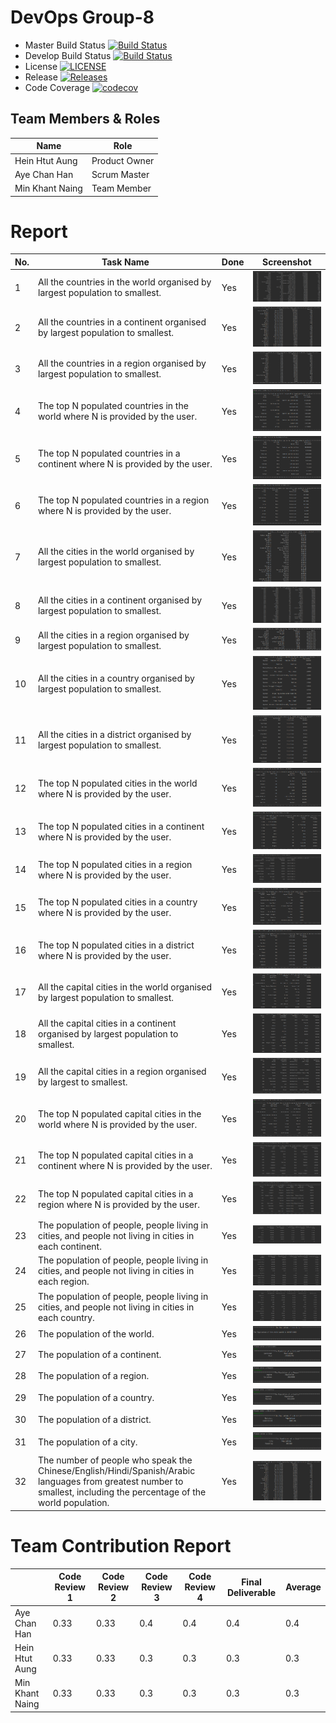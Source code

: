 # DevOps Group-8
- Master Build Status [![Build Status](https://travis-ci.org/gp-8/DevOps.svg?branch=master)](https://travis-ci.org/gp-8/DevOps)
- Develop Build Status [![Build Status](https://travis-ci.org/gp-8/DevOps.svg?branch=develop)](https://travis-ci.org/gp-8/DevOps)
- License [![LICENSE](https://img.shields.io/github/license/gp-8/DevOps.svg?style=flat-square)](https://github.com/gp-8/DevOps/blob/master/LICENSE)
- Release [![Releases](https://img.shields.io/github/release/gp-8/DevOps.svg?style=flat-square)](https://github.com/gp-8/DevOps/releases)
- Code Coverage [![codecov](https://codecov.io/gh/gp-8/DevOps/branch/master/graph/badge.svg)](https://codecov.io/gh/gp-8/DevOps)
## Team Members & Roles
| Name | Role |
| --- | --- |
| Hein Htut Aung | Product Owner |
| Aye Chan Han | Scrum Master |
| Min Khant Naing | Team Member |


# Report 
| No. | Task Name | Done | Screenshot |
| --- | --- | --- | --- |
| 1 | All the countries in the world organised by largest population to smallest. | Yes | ![](screenshot/1.png) |
| 2 | All the countries in a continent organised by largest population to smallest. | Yes | ![](screenshot/2.png) |
| 3 | All the countries in a region organised by largest population to smallest. | Yes | ![](screenshot/3.png) |
| 4 | The top N populated countries in the world where N is provided by the user. | Yes | ![](screenshot/4.png) |
| 5 | The top N populated countries in a continent where N is provided by the user. | Yes | ![](screenshot/5.png) |
| 6 | The top N populated countries in a region where N is provided by the user. | Yes | ![](screenshot/6.png) |
| 7 | All the cities in the world organised by largest population to smallest. | Yes | ![](screenshot/7.png) |
| 8 | All the cities in a continent organised by largest population to smallest. | Yes | ![](screenshot/8.png) |
| 9 | All the cities in a region organised by largest population to smallest. | Yes | ![](screenshot/9.png) |
| 10 | All the cities in a country organised by largest population to smallest. | Yes | ![](screenshot/10.png) |
| 11 | All the cities in a district organised by largest population to smallest. | Yes | ![](screenshot/11.png) |
| 12 | The top N populated cities in the world where N is provided by the user. | Yes | ![](screenshot/12.png) |
| 13 | The top N populated cities in a continent where N is provided by the user. | Yes | ![](screenshot/13.png) |
| 14 | The top N populated cities in a region where N is provided by the user. | Yes | ![](screenshot/14.png) |
| 15 | The top N populated cities in a country where N is provided by the user. | Yes | ![](screenshot/15.png) |
| 16 | The top N populated cities in a district where N is provided by the user. | Yes | ![](screenshot/16.png) |
| 17 | All the capital cities in the world organised by largest population to smallest. | Yes | ![](screenshot/17.png) |
| 18 | All the capital cities in a continent organised by largest population to smallest. | Yes | ![](screenshot/18.png) |
| 19 | All the capital cities in a region organised by largest to smallest. | Yes | ![](screenshot/19.png) |
| 20 | The top N populated capital cities in the world where N is provided by the user. | Yes | ![](screenshot/20.png) |
| 21 | The top N populated capital cities in a continent where N is provided by the user. | Yes | ![](screenshot/21.png) |
| 22 | The top N populated capital cities in a region where N is provided by the user. | Yes | ![](screenshot/22.png) |
| 23 | The population of people, people living in cities, and people not living in cities in each continent. | Yes | ![](screenshot/23.png) |
| 24 | The population of people, people living in cities, and people not living in cities in each region. | Yes | ![](screenshot/24.png) |
| 25 | The population of people, people living in cities, and people not living in cities in each country. | Yes | ![](screenshot/25.png) |
| 26 | The population of the world. | Yes | ![](screenshot/26.png) |
| 27 | The population of a continent. | Yes | ![](screenshot/27.png) |
| 28 | The population of a region. | Yes | ![](screenshot/28.png) |
| 29 | The population of a country. | Yes | ![](screenshot/29.png) |
| 30 | The population of a district. | Yes | ![](screenshot/30.png) |
| 31 | The population of a city. | Yes | ![](screenshot/31.png) |
| 32 | The number of people who speak the Chinese/English/Hindi/Spanish/Arabic languages from greatest number to smallest, including the percentage of the world population. | Yes | ![](screenshot/2.png) |


# Team Contribution Report 
|      | Code Review 1 | Code Review 2 | Code Review 3 | Code Review 4 | Final Deliverable | Average |
|------|---------------|---------------|---------------|---------------|-------------------|-------|
| Aye Chan Han | 0.33 | 0.33 | 0.4 | 0.4 | 0.4 | 0.4 |
  Hein Htut Aung | 0.33 | 0.33 | 0.3 | 0.3 | 0.3 | 0.3 |
| Min Khant Naing | 0.33 | 0.33 | 0.3 | 0.3 | 0.3 | 0.3 |